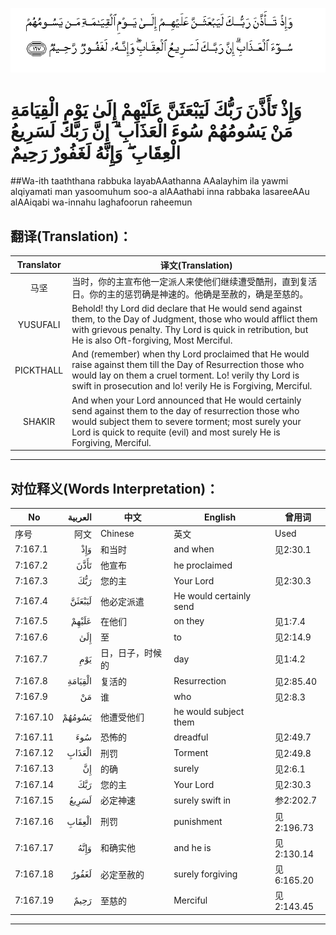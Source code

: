 ![007:167](images/007_167.gif)

# وَإِذْ تَأَذَّنَ رَبُّكَ لَيَبْعَثَنَّ عَلَيْهِمْ إِلَىٰ يَوْمِ الْقِيَامَةِ مَنْ يَسُومُهُمْ سُوءَ الْعَذَابِ ۗ إِنَّ رَبَّكَ لَسَرِيعُ الْعِقَابِ ۖ وَإِنَّهُ لَغَفُورٌ رَحِيمٌ 

##Wa-ith taaththana rabbuka layabAAathanna AAalayhim ila yawmi alqiyamati man yasoomuhum soo-a alAAathabi inna rabbaka lasareeAAu alAAiqabi wa-innahu laghafoorun raheemun 

## 翻译(Translation)：

| Translator | 译文(Translation)                                            |
| :--------: | ------------------------------------------------------------ |
|    马坚    | 当时，你的主宣布他一定派人来使他们继续遭受酷刑，直到复活日。你的主的惩罚确是神速的。他确是至赦的，确是至慈的。 |
|  YUSUFALI  | Behold! thy Lord did declare that He would send against them, to the Day of Judgment, those who would afflict them with grievous penalty. Thy Lord is quick in retribution, but He is also Oft-forgiving, Most Merciful. |
| PICKTHALL  | And (remember) when thy Lord proclaimed that He would raise against them till the Day of Resurrection those who would lay on them a cruel torment. Lo! verily thy Lord is swift in prosecution and lo! verily He is Forgiving, Merciful. |
|   SHAKIR   | And when your Lord announced that He would certainly send against them to the day of resurrection those who would subject them to severe torment; most surely your Lord is quick to requite (evil) and most surely He is Forgiving, Merciful. |

---

## 对位释义(Words Interpretation)：

| No   | العربية | 中文    | English | 曾用词 |
| ---- | ------: | ------- | ------- | ------ |
| 序号 |    阿文 | Chinese | 英文    | Used   |
| 7:167.1  | وَإِذْ     | 和当时           | and when                | 见2:30.1   |
| 7:167.2  | تَأَذَّنَ    | 他宣布           | he proclaimed           |            |
| 7:167.3  | رَبُّكَ     | 您的主           | Your Lord               | 见2:30.3   |
| 7:167.4  | لَيَبْعَثَنَّ  | 他必定派遣       | He would certainly send |            |
| 7:167.5  | عَلَيْهِمْ   | 在他们           | on they                 | 见1:7.4    |
| 7:167.6  | إِلَىٰ     | 至               | to                      | 见2:14.9   |
| 7:167.7  | يَوْمِ     | 日，日子，时候的 | day                     | 见1:4.2    |
| 7:167.8  | الْقِيَامَةِ | 复活的           | Resurrection            | 见2:85.40  |
| 7:167.9  | مَنْ      | 谁               | who                     | 见2:8.3    |
| 7:167.10 | يَسُومُهُمْ  | 他遭受他们       | he would subject them   |            |
| 7:167.11 | سُوءَ     | 恐怖的           | dreadful                | 见2:49.7   |
| 7:167.12 | الْعَذَابِ  | 刑罚             | Torment                 | 见2:49.8   |
| 7:167.13 | إِنَّ      | 的确             | surely                  | 见2:6.1    |
| 7:167.14 | رَبَّكَ     | 您的主           | Your Lord               | 见2:30.3   |
| 7:167.15 | لَسَرِيعُ   | 必定神速         | surely swift in         | 参2:202.7  |
| 7:167.16 | الْعِقَابِ  | 刑罚             | punishment              | 见2:196.73 |
| 7:167.17 | وَإِنَّهُ    | 和确实他         | and he is               | 见2:130.14 |
| 7:167.18 | لَغَفُورٌ   | 必定至赦的       | surely forgiving        | 见6:165.20 |
| 7:167.19 | رَحِيمٌ    | 至慈的           | Merciful                | 见2:143.45 |

---